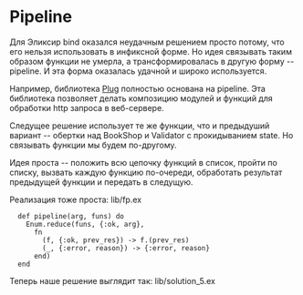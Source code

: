# Pipeline

Для Эликсир bind оказался неудачным решением просто потому, что его нельзя использовать в инфиксной форме. Но идея связывать таким образом функции не умерла, а трансформировалась в другую форму -- pipeline. И эта форма оказалась удачной и широко используется.

Например, библиотека [Plug](https://hexdocs.pm/plug/readme.html) полностью основана на pipeline. Эта библиотека позволяет делать композицию модулей и функций для обработки http запроса в веб-сервере.

Следущее решение использует те же функции, что и предыдуший вариант -- обертки над BookShop и Validator с прокидыванием state. Но связывать функции мы будем по-другому.

Идея проста -- положить всю цепочку функций в список, пройти по списку, вызвать каждую функцию по-очереди, обработать результат предыдущей функции и передать в следущую. 

Реализация тоже проста: lib/fp.ex

```
  def pipeline(arg, funs) do
    Enum.reduce(funs, {:ok, arg},
      fn
        (f, {:ok, prev_res}) -> f.(prev_res)
        (_, {:error, reason}) -> {:error, reason}
      end)
  end
```

Теперь наше решение выглядит так: lib/solution_5.ex
